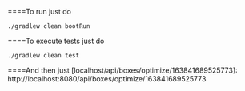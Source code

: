 ====To run just do
```
./gradlew clean bootRun
```
====To execute tests just do
```
./gradlew clean test
```
====And then just [localhost/api/boxes/optimize/163841689525773]: http://localhost:8080/api/boxes/optimize/163841689525773
